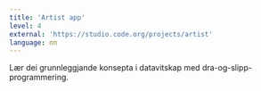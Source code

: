 ```yaml
---
title: 'Artist app'
level: 4
external: 'https://studio.code.org/projects/artist'
language: nn
---
```


Lær dei grunnleggjande konsepta i datavitskap med 
dra-og-slipp-programmering.
